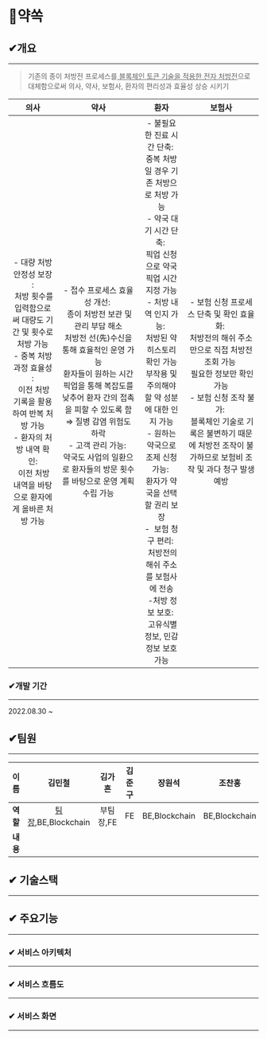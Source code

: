 # 💊약쏙

## 

## ✔개요

---

> 기존의 종이 처방전 프로세스를<u> 블록체인 토큰 기술을 적용한 전자 처방전</u>으로 대체함으로써 의사, 약사, 보험사, 환자의 편리성과 효율성 상승 시키기

| 의사                                                                                                                                                              | 약사                                                                                                                                                                                                            | 환자                                                                                                                                                                                                                                                                                                          | 보험사                                                                                                                                                              |
|:---------------------------------------------------------------------------------------------------------------------------------------------------------------:|:-------------------------------------------------------------------------------------------------------------------------------------------------------------------------------------------------------------:|:-----------------------------------------------------------------------------------------------------------------------------------------------------------------------------------------------------------------------------------------------------------------------------------------------------------:|:----------------------------------------------------------------------------------------------------------------------------------------------------------------:|
| - 대량 처방 안정성 보장 :<br/> 처방 횟수를 입력함으로써 대량도 기간 및 횟수로 처방 가능<br/>- 중복 처방 과정 효율성 :<br/> 이전 처방 기록을 활용하여 반복 처방 가능<br/>- 환자의 처방 내역 확인:<br/> 이전 처방 내역을 바탕으로 환자에게 올바른 처방 가능 | - 접수 프로세스 효율성 개선: <br/> 종이 처방전 보관 및 관리 부담 해소<br/>처방전 선(先)수신을 통해 효율적인 운영 가능<br/>환자들이 원하는 시간 픽업을 통해 복잡도를 낮추어 환자 간의 접촉을 피할 수 있도록 함 ⇒ 질병 감염 위험도 하락<br/>- 고객 관리 가능: <br/>약국도 사업의 일환으로 환자들의 방문 횟수를 바탕으로 운영 계획 수립 가능 | - 불필요한 진료 시간 단축: <br/>중복 처방일 경우 기존 처방으로 처방 가능<br/> - 약국 대기 시간 단축: <br/>픽업 신청으로 약국 픽업 시간 지정 가능<br/> - 처방 내역 인지 가능: <br/>처방된 약 히스토리 확인 가능<br/>부작용 및 주의해야 할 약 성분에 대한 인지 가능<br/>- 원하는 약국으로 조제 신청 가능: <br/>환자가 약국을 선택할 권리 보장<br/>-  보험 청구 편리: <br/> 처방전의 해쉬 주소를 보험사에 전송<br/> -처방 정보 보호: <br/> 고유식별정보, 민감정보 보호 가능 | - 보험 신청 프로세스 단축 및 확인 효율화: <br/>처방전의 해쉬 주소만으로 직접 처방전 조회 가능 <br/> 필요한 정보만 확인 가능<br/> - 보험 신청 조작 불가: <br/> 블록체인 기술로 기록은 불변하기 때문에 처방전 조작이 불가하므로 보험비 조작 및 과다 청구 발생 예방 |



### ✔개발 기간

---

2022.08.30 ~



## ✔팀원

---

| **이름** | **김민철**                 | **김가흔** | **김준구** | **장원석**       | **조찬홍**       |
|:------:|:-----------------------:|:-------:|:-------:|:-------------:|:-------------:|
| **역할** | <u>팀장</u>,BE,Blockchain | 부팀장,FE  | FE      | BE,Blockchain | BE,Blockchain |
| **내용** |                         |         |         |               |               |





## ✔ 기술스택

---





## ✔ 주요기능

---





### ✔ 서비스 아키텍처

---





### ✔ 서비스 흐름도

---





### ✔ 서비스 화면

---
